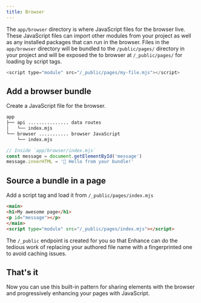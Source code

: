 ```yaml
---
title: Browser
---
```


The `app/browser` directory is where JavaScript files for the browser live. These JavaScript files can import other modules from your project as well as any installed packages that can run in the browser. Files in the `app/browser` directory will be bundled to the `/public/pages/` directory in your project and will be exposed the to browser at `/_public/pages/` for loading by script tags.
```javascript
<script type="module" src="/_public/pages/my-file.mjs"></script>
```

## Add a browser bundle

Create a JavaScript file for the browser.

```bash
app
├── api ............... data routes
│   └── index.mjs
└── browser ........... browser JavaScript
    └── index.mjs
```

```javascript
// Inside `app/browser/index.mjs`
const message = document.getElementById('message')
message.innerHTML = '👋 Hello from your bundle!'
```

## Source a bundle in a page

Add a script tag and load it from `/_public/pages/index.mjs`

```html
<main>
<h1>My awesome page</h1>
<p id="message"></p>
</main>
<script type="module" src="/_public/pages/index.mjs"></script>
```


<doc-callout level="info" mark="💭">

The `/_public` endpoint is created for you so that Enhance can do the tedious work of replacing your authored file name with a fingerprinted one to avoid caching issues.

</doc-callout>


## That's it

Now you can use this built-in pattern for sharing elements with the browser and progressively enhancing your pages with JavaScript.
